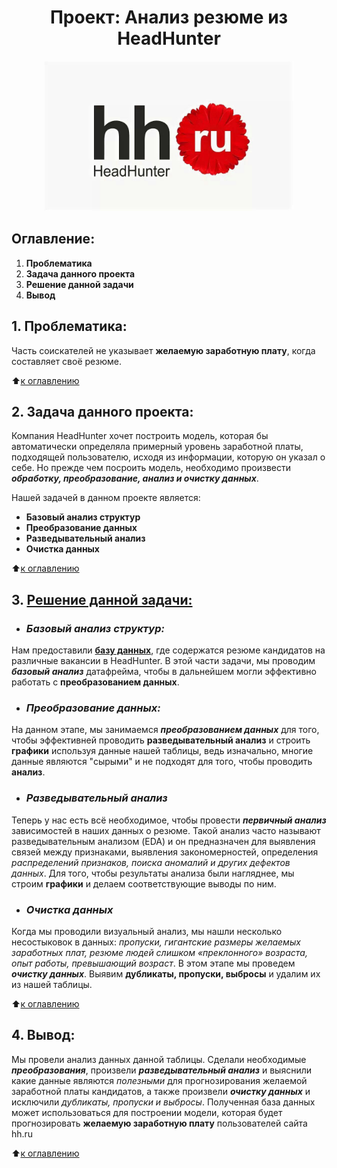 # <center> Проект: Анализ резюме из HeadHunter </center>

<center> <img src = https://raw.githubusercontent.com/AndreyRysistov/DatasetsForPandas/main/hh%20label.jpg alt="drawing" style="width:400px;"> </center>

## Оглавление:
1. **Проблематика**
2.  **Задача данного проекта**
3. **Решение данной задачи**
4. **Вывод**

## 1. Проблематика:
Часть соискателей не указывает __желаемую заработную плату__, когда составляет своё резюме.

:arrow_up:[к оглавлению](https://github.com/komunist732/sf_data-science/blob/main/Project_1/README.md#Оглавление:)

## 2. Задача данного проекта:
Компания HeadHunter хочет построить модель, которая бы автоматически определяла примерный уровень заработной платы, подходящей пользователю, исходя из информации, которую он указал о себе. Но прежде чем посроить модель, необходимо произвести ___обработку, преобразование, анализ и очистку данных___.

Нашей задачей в данном проекте является:
* __Базовый анализ структур__
* __Преобразование данных__
* __Разведывательный анализ__
* __Очистка данных__ 

:arrow_up:[к оглавлению](https://github.com/komunist732/sf_data-science/blob/main/Project_1/README.md#Оглавление:)

## 3. [Решение данной задачи:](https://github.com/komunist732/sf_data-science/blob/main/Project_1/%D0%90%D0%BD%D0%B0%D0%BB%D0%B8%D0%B7%20%D1%80%D0%B5%D0%B7%D1%8E%D0%BC%D0%B5%20%20HH.ipynb)
* ### ___Базовый анализ структур:___
Нам предоставили **[базу данных](https://drive.google.com/file/d/1vKcx7xKHDmAtIIz9C7smMjN9aqTJKni0/view?usp=sharing)**, где содержатся резюме кандидатов на различные вакансии в HeadHunter. В этой части задачи, мы проводим ___базовый анализ___ датафрейма, чтобы  в дальнейшем могли эффективно работать с __преобразованием данных__.
* ### ___Преобразование данных:___
На данном этапе, мы занимаемся ___преобразованием данных___ для того, чтобы  эффективней проводить __разведывательный анализ__ и строить __графики__ используя данные нашей таблицы, ведь изначально, многие данные являются "сырыми" и не подходят для того, чтобы проводить __анализ__.
* ### ___Разведывательный анализ___
Теперь у нас есть всё необходимое, чтобы провести ___первичный анализ___ зависимостей в наших данных о резюме. Такой анализ часто называют разведывательным анализом (EDA) и он предназначен для выявления связей между признаками, выявления закономерностей, определения _распределений признаков, поиска аномалий и других дефектов данных_.
Для того, чтобы результаты анализа были нагляднее, мы строим __графики__ и делаем соответствующие выводы по ним.
* ### ___Очистка данных___
Когда мы проводили визуальный анализ, мы нашли несколько несостыковок в данных: _пропуски, гигантские размеры желаемых заработных плат, резюме людей слишком «преклонного» возраста, опыт работы, превышающий возраст_.
В этом этапе мы проведем ___очистку данных___. Выявим __дубликаты, пропуски, выбросы__ и удалим их из нашей таблицы.

:arrow_up:[к оглавлению](https://github.com/komunist732/sf_data-science/blob/main/Project_1/README.md#Оглавление:)

## 4. Вывод:
Мы провели анализ данных данной таблицы. Сделали необходимые ___преобразования___, произвели ___разведывательный анализ___ и выяснили какие данные являются _полезными_ для прогнозирования желаемой заработной платы кандидатов, а также произвели ___очистку данных___ и исключили _дубликаты, пропуски и выбросы_. 
Полученная база данных может использоваться для построении модели, которая будет прогнозировать __желаемую заработную плату__ пользователей сайта hh.ru

:arrow_up:[к оглавлению](https://github.com/komunist732/sf_data-science/blob/main/Project_1/README.md#Оглавление:)
